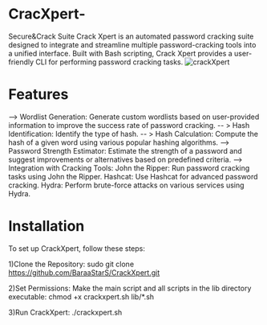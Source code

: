 # CracXpert-
Secure&amp;Crack Suite
Crack Xpert is an automated password cracking suite designed to integrate and streamline multiple password-cracking tools into a unified interface. Built with Bash scripting, Crack Xpert provides a user-friendly CLI for performing password cracking tasks.
![crackXpert](https://github.com/user-attachments/assets/3db55124-967d-43bd-97b9-df524344acc0)
# Features 
--> Wordlist Generation: Generate custom wordlists based on user-provided information to improve the success rate of password cracking.
-- > Hash Identification: Identify the type of hash.
-- > Hash Calculation: Compute the hash of a given word using various popular hashing algorithms.
--> Password Strength Estimator: Estimate the strength of a password and suggest improvements or alternatives based on predefined criteria.
--> Integration with Cracking Tools:
John the Ripper: Run password cracking tasks using John the Ripper.
Hashcat: Use Hashcat for advanced password cracking.
Hydra: Perform brute-force attacks on various services using Hydra.
# Installation
To set up CrackXpert, follow these steps:

1)Clone the Repository:
sudo git clone https://github.com/BaraaStarS/CrackXpert.git

2)Set Permissions: Make the main script and all scripts in the lib directory executable:
chmod +x crackxpert.sh lib/*.sh

3)Run CrackXpert:
./crackxpert.sh

